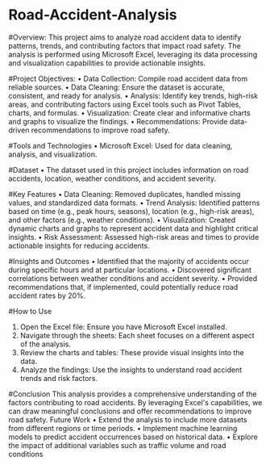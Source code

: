 # Road-Accident-Analysis

#Overview:
This project aims to analyze road accident data to identify patterns, trends, and contributing factors that impact road safety. The analysis is performed using Microsoft Excel, leveraging its data processing and visualization capabilities to provide actionable insights.

#Project Objectives:
•	Data Collection: Compile road accident data from reliable sources.
•	Data Cleaning: Ensure the dataset is accurate, consistent, and ready for analysis.
•	Analysis: Identify key trends, high-risk areas, and contributing factors using Excel tools such as Pivot Tables, charts, and formulas.
•	Visualization: Create clear and informative charts and graphs to visualize the findings.
•	Recommendations: Provide data-driven recommendations to improve road safety.

#Tools and Technologies
•	Microsoft Excel: Used for data cleaning, analysis, and visualization.

#Dataset
•	The dataset used in this project includes information on road accidents, location, weather conditions, and accident severity.

#Key Features
•	Data Cleaning: Removed duplicates, handled missing values, and standardized data formats.
•	Trend Analysis: Identified patterns based on time (e.g., peak hours, seasons), location (e.g., high-risk areas), and other factors (e.g., weather conditions).
•	Visualization: Created dynamic charts and graphs to represent accident data and highlight critical insights.
•	Risk Assessment: Assessed high-risk areas and times to provide actionable insights for reducing accidents.

#Insights and Outcomes
•	Identified that the majority of accidents occur during specific hours and at particular locations.
•	Discovered significant correlations between weather conditions and accident severity.
•	Provided recommendations that, if implemented, could potentially reduce road accident rates by 20%.

#How to Use
1.	Open the Excel file: Ensure you have Microsoft Excel installed.
2.	Navigate through the sheets: Each sheet focuses on a different aspect of the analysis.
3.	Review the charts and tables: These provide visual insights into the data.
4.	Analyze the findings: Use the insights to understand road accident trends and risk factors.

#Conclusion
This analysis provides a comprehensive understanding of the factors contributing to road accidents. By leveraging Excel's capabilities, we can draw meaningful conclusions and offer recommendations to improve road safety.
Future Work
•	Extend the analysis to include more datasets from different regions or time periods.
•	Implement machine learning models to predict accident occurrences based on historical data.
•	Explore the impact of additional variables such as traffic volume and road conditions

